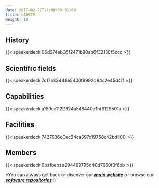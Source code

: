 ```yaml
---
date: 2017-02-22T17:00:00+01:00
title: LABSIM
weight: 10
---
```


## History

{{< speakerdeck 06d974eb35f2471b90ab6f32130f5ccc >}}

## Scientific fields

{{< speakerdeck 7c17b83448e5400f9992d84c2e45d41f >}}

## Capabilities

{{< speakerdeck a189cc1129624a548440e1bf6129501a >}}

## Facilities

{{< speakerdeck 7427936e0ec24ca397c19758c42bd400 >}}

## Members

{{< speakerdeck 0bafbebae294499795d40d7960f3f6bb >}}

*You can always get back or discover our ***[main website](https://labsim.github.io)*** or browse our ***[software repositories](https://github.com/labsim)*** :)
